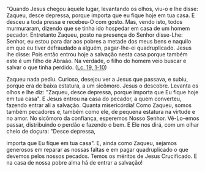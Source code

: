 
"Quando Jesus chegou àquele lugar, levantando os olhos, viu-o e lhe disse: Zaqueu, desce depressa, porque importa que eu fique hoje em tua casa. E desceu a toda pressa e recebeu-O com gosto. Mas, vendo isto, todos murmuraram, dizendo que se tinha ido hospedar em casa de um homem pecador. Entretanto Zaqueu, posto na presença do Senhor disse-Lhe: Senhor, eu estou para dar aos pobres a metade dos meus bens e naquilo em que eu tiver defraudado a alguém, pagar-lhe-ei quadruplicado. Jesus lhe disse: Pois então entrou hoje a salvação nesta casa porque também este é um filho de Abraão. Na verdade, o filho do homem veio buscar e salvar o que tinha perdido. ([Lc. 19, 1-10](https://vulgata.online/bible/Lc.19?ed=MS&vfn=MS.Lc.19.1-10:vs))

Zaqueu nada pediu. Curioso, desejou ver a Jesus que passava, e subiu, porque era de baixa estatura, a um sicômoro. Jesus o descobre. Levanta os olhos e lhe diz: "Zaqueu, desce depressa, porque importa que Eu fique hoje em tua casa". E Jesus entrou na casa do pecador, a quem converteu, fazendo entrar ali a salvação. Quanta misericórdia! Como Zaqueu, somos também pecadores e, também como ele, de pequena estatura na virtude e no amor. No sicômoro da confiança, esperemos Nosso Senhor. Vê-Lo-emos passar, distribuindo o perdão e fazendo o bem. E Ele nos dirá, com um olhar cheio de doçura: "Desce depressa,

importa que Eu fique em tua casa". E, ainda como Zaqueu, sejamos generosos em reparar as nossas faltas e em pagar quadruplicado o que devemos pelos nossos pecados. Temos os méritos de Jesus Crucificado. E na casa de nossa pobre alma há de entrar a salvação!


